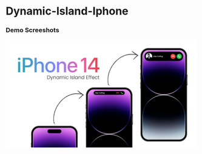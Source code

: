 # Dynamic-Island-Iphone


### Demo Screeshots

![Iphone Dynamic Island Image](./readme-images/Dynamic-island-iphone.jpg "Desktop Demo")
